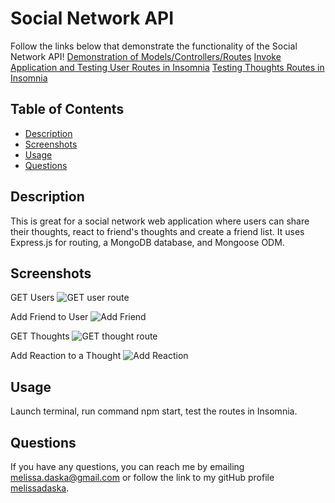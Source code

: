 # Social Network API

Follow the links below that demonstrate the functionality of the Social Network API! 
[Demonstration of Models/Controllers/Routes](https://drive.google.com/file/d/183QKOfFfPxhaeVb_h_8MIImzumK02frF/view)
[Invoke Application and Testing User Routes in Insomnia](https://drive.google.com/file/d/10Bux-5VapsxrpcV4SUpgt55NSBUR2G-z/view)
[Testing Thoughts Routes in Insomnia](https://drive.google.com/file/d/1LPPG8fB-h56tIgeDxkFolPLT2emwFqKN/view)


  ## Table of Contents
  
  * [Description](#description)
  * [Screenshots](#screenshots)
  * [Usage](#usage)
  * [Questions](#questions)

## Description

This is great for a social network web application where users can share their thoughts, react to friend's thoughts and create a friend list. It uses Express.js for routing, a MongoDB database, and Mongoose ODM.

## Screenshots
GET Users
![GET user route](./assets/getuser.png)

Add Friend to User
![Add Friend](./assets/addfriend.png)

GET Thoughts
![GET thought route](./assets/getthoughts.png)

Add Reaction to a Thought
![Add Reaction](./assets/addreaction.png)

## Usage
Launch terminal, run command npm start, test the routes in Insomnia.


## Questions
If you have any questions, you can reach me by emailing [melissa.daska@gmail.com](mailto:melissa.daska@gmail.com) or follow the link to my gitHub profile [melissadaska](https://github.com/melissadaska).
